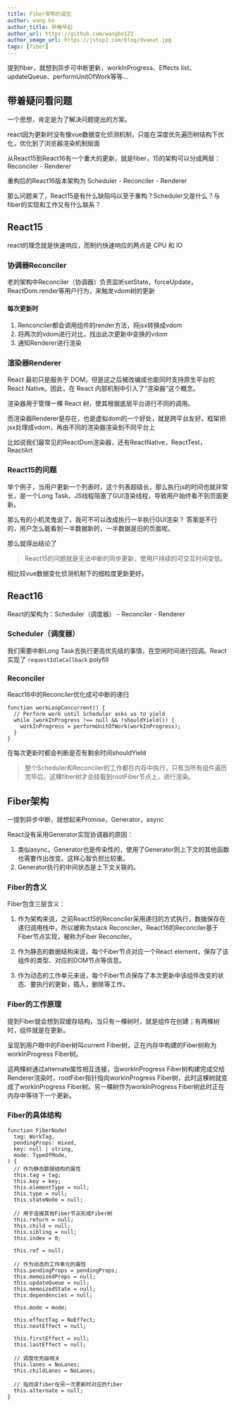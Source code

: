 ```yaml
---
title: Fiber架构的诞生
author: wang bo
author_title: 早睡早起
author_url: https://github.com/wangbo122
author_image_url: https://jstop1.com/blog/dvaeat.jpg
tags: [fiber]
---
```


提到fiber，就想到异步可中断更新，workInProgress、Effects list、updateQueue、performUnitOfWork等等...

<!--truncate-->

## 带着疑问看问题
一个思想，肯定是为了解决问题提出的方案。

react因为更新时没有像vue数据变化侦测机制，只能在深度优先遍历树结构下优化，优化到了浏览器渲染机制层面

从React15到React16有一个重大的更新，就是fiber，15的架构可以分成两层：Reconciler - Renderer

重构后的React16版本架构为 Scheduler - Reconciler - Renderer

那么问题来了，React15是有什么缺陷吗以至于重构？Scheduler又是什么？与fiber的实现和工作又有什么联系？

## React15

react的理念就是快速响应，而制约快速响应的两点是 CPU 和 IO

### 协调器Reconciler

老的架构中Reconciler（协调器）负责监听setState，forceUpdate，ReactDom.render等用户行为，来触发vdom树的更新

#### 每次更新时
1. Renconciler都会调用组件的render方法，将jsx转换成vdom
2. 将两次的vdom进行对比，找出此次更新中变换的vdom
3. 通知Renderer进行渲染

### 渲染器Renderer
React 最初只是服务于 DOM，但是这之后被改编成也能同时支持原生平台的 React Native。因此，在 React 内部机制中引入了“渲染器”这个概念。

渲染器用于管理一棵 React 树，使其根据底层平台进行不同的调用。

而渲染器Renderer是存在，也是虚拟dom的一个好处，就是跨平台友好。框架把jsx处理成vdom，再由不同的渲染器渲染到不同平台上

比如说我们最常见的ReactDom渲染器，还有ReactNative，ReactTest，ReactArt

### React15的问题
举个例子，当用户更新一个列表时，这个列表超级长，那么执行js的时间也就非常长，是一个Long Task，JS线程阻塞了GUI渲染线程，导致用户始终看不到页面更新。

那么有的小机灵鬼说了，我可不可以改成执行一半执行GUI渲染？
答案是不行的，用户怎么能看到一半数据新的，一半数据是旧的页面呢。

那么就得出结论了
  >React15的问题就是无法中断的同步更新，使用户持续的可交互时间变低。

相比较vue数据变化侦测机制下的细粒度更新更好。

## React16
React的架构为：Scheduler（调度器） - Reconciler - Renderer

### Scheduler（调度器）
我们需要中断Long Task去执行更高优先级的事情，在空闲时间进行回调。React实现了 `requestIdleCallback` polyfill

### Reconciler
React16中的Reconciler优化成可中断的递归
```
function workLoopConcurrent() {
  // Perform work until Scheduler asks us to yield
  while (workInProgress !== null && !shouldYield()) {
    workInProgress = performUnitOfWork(workInProgress);
  }
}
```
在每次更新时都会判断是否有剩余时间shouldYield

  >整个Scheduler和Reconciler的工作都在内存中执行，只有当所有组件遍历完毕后，这棵fiber树才会挂载到rootFiber节点上，进行渲染。

## Fiber架构
一提到异步中断，就想起来Promise，Generator，async

React没有采用Generator实现协调器的原因：
1. 类似async，Generator也是传染性的，使用了Generator则上下文的其他函数也需要作出改变。这样心智负担比较重。
2. Generator执行的中间状态是上下文关联的。

### Fiber的含义
Fiber包含三层含义：

1. 作为架构来说，之前React15的Reconciler采用递归的方式执行，数据保存在递归调用栈中，所以被称为stack Reconciler。React16的Reconciler基于Fiber节点实现，被称为Fiber Reconciler。

2. 作为静态的数据结构来说，每个Fiber节点对应一个React element，保存了该组件的类型、对应的DOM节点等信息。

3. 作为动态的工作单元来说，每个Fiber节点保存了本次更新中该组件改变的状态、要执行的更新，插入，删除等工作。

### Fiber的工作原理
提到Fiber就会想到双缓存结构，当只有一棵树时，就是组件在创建；有两棵树时，组件就是在更新。

呈现到用户眼中的Fiber树叫current Fiber树，正在内存中构建的Fiber树称为workInProgress Fiber树。

这两棵树通过alternate属性相互连接，当workInProgress Fiber树构建完成交给Renderer渲染时，rootFiber指针指向workInProgress Fiber树，此时这棵树就变成了workInProgress Fiber树。另一棵树作为workInProgress Fiber树此时正在内存中等待下一个更新。

### Fiber的具体结构
```
function FiberNode(
  tag: WorkTag,
  pendingProps: mixed,
  key: null | string,
  mode: TypeOfMode,
) {
  // 作为静态数据结构的属性
  this.tag = tag;
  this.key = key;
  this.elementType = null;
  this.type = null;
  this.stateNode = null;

  // 用于连接其他Fiber节点形成Fiber树
  this.return = null;
  this.child = null;
  this.sibling = null;
  this.index = 0;

  this.ref = null;

  // 作为动态的工作单元的属性
  this.pendingProps = pendingProps;
  this.memoizedProps = null;
  this.updateQueue = null;
  this.memoizedState = null;
  this.dependencies = null;

  this.mode = mode;

  this.effectTag = NoEffect;
  this.nextEffect = null;

  this.firstEffect = null;
  this.lastEffect = null;

  // 调度优先级相关
  this.lanes = NoLanes;
  this.childLanes = NoLanes;

  // 指向该fiber在另一次更新时对应的fiber
  this.alternate = null;
}
```